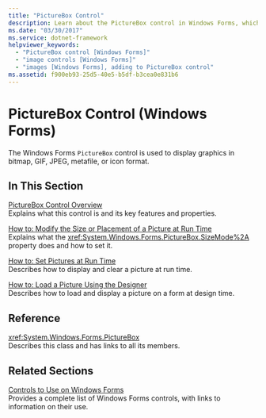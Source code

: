 ```yaml
---
title: "PictureBox Control"
description: Learn about the PictureBox control in Windows Forms, which is used to display graphics in bitmap, GIF, JPEG, metafile, or icon format.
ms.date: "03/30/2017"
ms.service: dotnet-framework
helpviewer_keywords: 
  - "PictureBox control [Windows Forms]"
  - "image controls [Windows Forms]"
  - "images [Windows Forms], adding to PictureBox control"
ms.assetid: f900eb93-25d5-40e5-b5df-b3cea0e831b6
---
```

# PictureBox Control (Windows Forms)

The Windows Forms `PictureBox` control is used to display graphics in bitmap, GIF, JPEG, metafile, or icon format.  
  
## In This Section  

[PictureBox Control Overview](picturebox-control-overview-windows-forms.md)\
Explains what this control is and its key features and properties.  
  
[How to: Modify the Size or Placement of a Picture at Run Time](how-to-modify-the-size-or-placement-of-a-picture-at-run-time-windows-forms.md)\
Explains what the <xref:System.Windows.Forms.PictureBox.SizeMode%2A> property does and how to set it.  
  
[How to: Set Pictures at Run Time](how-to-set-pictures-at-run-time-windows-forms.md)\
Describes how to display and clear a picture at run time.  
  
[How to: Load a Picture Using the Designer](how-to-load-a-picture-using-the-designer-windows-forms.md)\
Describes how to load and display a picture on a form at design time.  
  
## Reference  

<xref:System.Windows.Forms.PictureBox>  
Describes this class and has links to all its members.  
  
## Related Sections  

[Controls to Use on Windows Forms](controls-to-use-on-windows-forms.md)\
Provides a complete list of Windows Forms controls, with links to information on their use.
